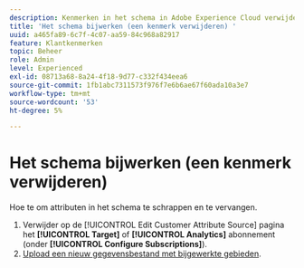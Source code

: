 ```yaml
---
description: Kenmerken in het schema in Adobe Experience Cloud verwijderen en vervangen.
title: 'Het schema bijwerken (een kenmerk verwijderen) '
uuid: a465fa89-6c7f-4c07-aa59-84c968a82917
feature: Klantkenmerken
topic: Beheer
role: Admin
level: Experienced
exl-id: 08713a68-8a24-4f18-9d77-c332f434eea6
source-git-commit: 1fb1abc7311573f976f7e6b6ae67f60ada10a3e7
workflow-type: tm+mt
source-wordcount: '53'
ht-degree: 5%

---
```


# Het schema bijwerken (een kenmerk verwijderen)

Hoe te om attributen in het schema te schrappen en te vervangen.

1. Verwijder op de [!UICONTROL Edit Customer Attribute Source] pagina het **[!UICONTROL Target]** of **[!UICONTROL Analytics]** abonnement (onder **[!UICONTROL Configure Subscriptions]**).
1. [Upload een nieuw gegevensbestand met bijgewerkte gebieden](t-crs-usecase.md#task_BCC327B2A0EF4A1BBB2934013AB92B78).
